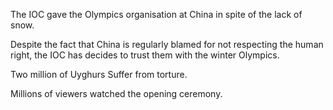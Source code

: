The IOC gave the Olympics organisation at China in spite of the lack of snow.

Despite the fact that China is regularly blamed for not respecting the human right, the IOC has decides to trust them with the winter Olympics. 

Two million of Uyghurs Suffer from torture. 

Millions of viewers watched the opening ceremony. 